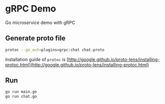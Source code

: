 # gRPC Demo

Go microservice demo with gRPC

## Generate proto file

```sh
protoc --go_out=plugins=grpc:chat chat.proto
```

Installation guide of `protoc` is [http://google.github.io/proto-lens/installing-protoc.html](http://google.github.io/proto-lens/installing-protoc.html)

## Run

```sh
go run main.go
go run chat.go
```

